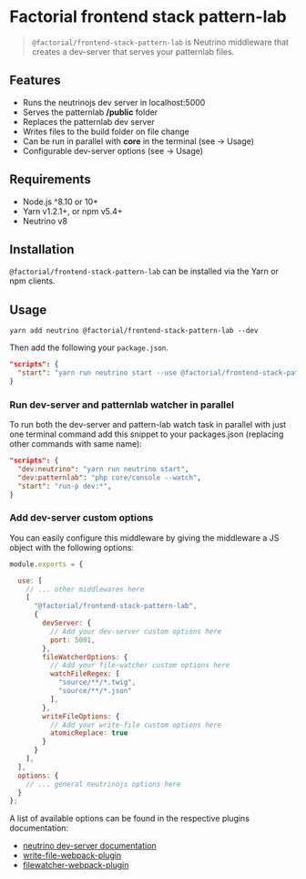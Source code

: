 # Factorial frontend stack pattern-lab

> `@factorial/frontend-stack-pattern-lab` is Neutrino middleware that creates a dev-server that serves your patternlab files.

## Features

- Runs the neutrinojs dev server in localhost:5000
- Serves the patternlab **/public** folder
- Replaces the patternlab dev server
- Writes files to the build folder on file change
- Can be run in parallel with **core** in the terminal (see -> Usage)
- Configurable dev-server options (see -> Usage)

## Requirements

- Node.js ^8.10 or 10+
- Yarn v1.2.1+, or npm v5.4+
- Neutrino v8

## Installation

`@factorial/frontend-stack-pattern-lab` can be installed via the Yarn or npm clients.

## Usage

    yarn add neutrino @factorial/frontend-stack-pattern-lab --dev

Then add the following your `package.json`.

```json
"scripts": {
  "start": "yarn run neutrino start --use @factorial/frontend-stack-pattern-lab",
}
```

### Run dev-server and patternlab watcher in parallel

To run both the dev-server and pattern-lab watch task in parallel with just one terminal command add this snippet to your packages.json (replacing other commands with same name):

```json
"scripts": {
  "dev:neutrino": "yarn run neutrino start",
  "dev:patternlab": "php core/console --watch",
  "start": "run-p dev:*",
}
```

### Add dev-server custom options

You can easily configure this middleware by giving the middleware a JS object with the following options:

```js
module.exports = {

  use: [
    // ... other middlewares here
    [
      "@factorial/frontend-stack-pattern-lab",
      {
        devServer: {
          // Add your dev-server custom options here
          port: 5001,
        },
        fileWatcherOptions: {
          // Add your file-watcher custom options here
          watchFileRegex: [
            "source/**/*.twig",
            "source/**/*.json"
          ],
        },
        writeFileOptions: {
          // Add your write-file custom options here
          atomicReplace: true
        }
      }
    ],
  ],
  options: {
    // ... general neutrinojs options here
  }
};
```

A list of available options can be found in the respective plugins documentation:

- [neutrino dev-server documentation](https://neutrinojs.org/packages/dev-server/)
- [write-file-webpack-plugin](https://www.npmjs.com/package/write-file-webpack-plugin)
- [filewatcher-webpack-plugin](https://www.npmjs.com/package/filewatcher-webpack-plugin)
